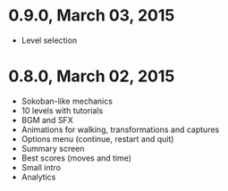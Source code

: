 0.9.0, March 03, 2015
====================
* Level selection

0.8.0, March 02, 2015
=====================
* Sokoban-like mechanics
* 10 levels with tutorials
* BGM and SFX
* Animations for walking, transformations and captures
* Options menu (continue, restart and quit)
* Summary screen
* Best scores (moves and time)
* Small intro
* Analytics
